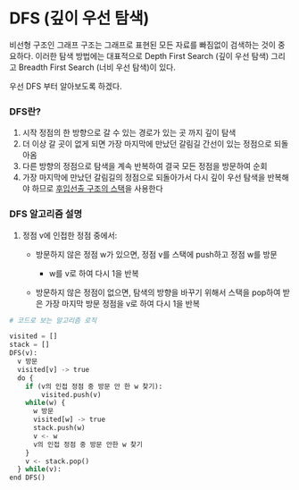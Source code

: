# DFS (깊이 우선 탐색)

비선형 구조인 그래프 구조는 그래프로 표현된 모든 자료를 빠짐없이 검색하는 것이 중요하다. 이러한 탐색 방법에는 대표적으로 Depth First Search (깊이 우선 탐색) 그리고 Breadth First Search (너비 우선 탐색)이 있다. 



우선 DFS 부터 알아보도록 하겠다.



### DFS란?

1. 시작 정점의 한 방향으로 갈 수 있는 경로가 있는 곳 까지 깊이 탐색
2. 더 이상 갈 곳이 없게 되면 가장 마지막에 만났던 갈림길 간선이 있는 정점으로 되돌아옴
3. 다른 방향의 정점으로 탐색을 계속 반복하여 결국 모든 정점을 방문하여 순회
4. 가장 마지막에 만났던 갈림길의 정점으로 되돌아가서 다시 깊이 우선 탐색을 반복해야 하므로 <u>후입선출 구조의 스택</u>을 사용한다



### DFS 알고리즘 설명

1. 정점 v에 인접한 정점 중에서:

   - 방문하지 않은 정점 w가 있으면, 정점 v를 스택에 push하고 정점 w를 방문
     - w를 v로 하여 다시 1을 반복

   - 방문하지 않은 정점이 없으면, 탐색의 방향을 바꾸기 위해서 스택을 pop하여 받은 가장 마지막 방문 정점을 v로 하여 다시 1을 반복



```python
# 코드로 보는 알고리즘 로직

visited = []
stack = []
DFS(v):
  v 방문
  visited[v] -> true
  do {
    if (v의 인접 정점 중 방문 안 한 w 찾기):
    	visited.push(v)
    while(w) {
      w 방문
      visited[w] -> true
      stack.push(w)
      v <- w
      v의 인접 정점 중 방문 안한 w 찾기
    }
    v <- stack.pop()
  } while(v):
end DFS()

```

